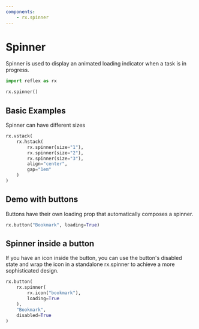 ```yaml
---
components:
    - rx.spinner
---
```


# Spinner

Spinner is used to display an animated loading indicator when a task is in progress.

```python exec
import reflex as rx
```

```python demo
rx.spinner()
```

## Basic Examples

Spinner can have different sizes

```python demo
rx.vstack(
    rx.hstack(
        rx.spinner(size="1"),
        rx.spinner(size="2"),
        rx.spinner(size="3"),
        align="center",
        gap="1em"
    )
)
```

## Demo with buttons

Buttons have their own loading prop that automatically composes a spinner.

```python demo
rx.button("Bookmark", loading=True)
```

## Spinner inside a button


If you have an icon inside the button, you can use the button's disabled state and wrap the icon in a standalone rx.spinner to achieve a more sophisticated design.

```python demo
rx.button(
    rx.spinner(
        rx.icon("bookmark"),
        loading=True
    ),
    "Bookmark",
    disabled=True
)
```


